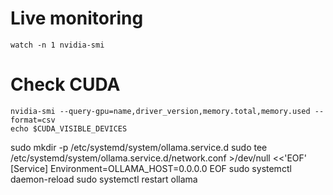 # Live monitoring

```
watch -n 1 nvidia-smi
```


# Check CUDA

```
nvidia-smi --query-gpu=name,driver_version,memory.total,memory.used --format=csv
echo $CUDA_VISIBLE_DEVICES
```



sudo mkdir -p /etc/systemd/system/ollama.service.d
sudo tee /etc/systemd/system/ollama.service.d/network.conf >/dev/null <<'EOF'
[Service]
Environment=OLLAMA_HOST=0.0.0.0
EOF
sudo systemctl daemon-reload
sudo systemctl restart ollama